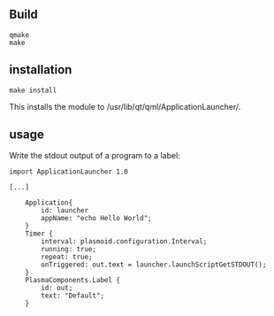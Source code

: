 
## Build 
```
qmake 
make  
```
## installation
```
make install
```
This installs the module to /usr/lib/qt/qml/ApplicationLauncher/.

## usage
Write the stdout output of a program to a label:
```
import ApplicationLauncher 1.0

[...]

	Application{
        id: launcher  
        appName: "echo Hello World";
	}
	Timer {
		interval: plasmoid.configuration.Interval; 
		running: true;
		repeat: true;
		onTriggered: out.text = launcher.launchScriptGetSTDOUT(); 
	}
	PlasmaComponents.Label {
    	id: out;
    	text: "Default";
    }
```
